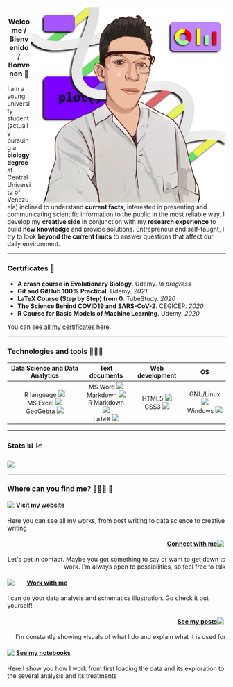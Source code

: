 <img src="https://github.com/itsmiguelrojas/itsmiguelrojas/blob/main/illustration.png" align="right" width="450"/>

### <p align="center">Welcome / Bienvenido / Bonvenon 👋</p>

I am a young university student (actually pursuing a **biology degree** at
Central University of Venezuela) inclined to understand **current facts**,
interested in presenting and communicating scientific information to
the public in the most reliable way. I develop my **creative side** in
conjunction with my **research experience** to build **new knowledge** and
provide solutions. Entrepreneur and self-taught, I try to look
**beyond the current limits** to answer questions that affect our
daily environment.

---

### Certificates 📜

- **A crash course in Evolutionary Biology**. Udemy. *In progress*
- **Git and GitHub 100% Practical**. Udemy. *2021*
- **LaTeX Course (Step by Step) from 0**. TubeStudy. *2020*
- **The Science Behind COVID19 and SARS-CoV-2**. CEGICEP. *2020*
- **R Course for Basic Models of Machine Learning**. Udemy. *2020*

You can see [all my certificates](https://itsmiguelrojas.github.io/certificates/) here.

---

### Technologies and tools 👨🏻‍💻

<table align="center">
  <tr>
    <th>Data Science and Data Analytics</th>
    <th>Text documents</th>
    <th>Web development</th>
    <th>OS</th>
  </tr>
  <tbody>
    <tr>
      <td align="center">
        R language <img src="https://upload.wikimedia.org/wikipedia/commons/thumb/1/1b/R_logo.svg/2560px-R_logo.svg.png" width="20" /><br/>
        MS Excel <img src="https://upload.wikimedia.org/wikipedia/commons/thumb/7/73/Microsoft_Excel_2013-2019_logo.svg/2086px-Microsoft_Excel_2013-2019_logo.svg.png" width="20" /><br/>
        GeoGebra <img src="https://upload.wikimedia.org/wikipedia/commons/thumb/5/57/Geogebra.svg/2048px-Geogebra.svg.png" width="20" />
      </td>
      <td align="center">
        MS Word <img src="https://upload.wikimedia.org/wikipedia/commons/thumb/8/8d/Microsoft_Word_2013-2019_logo.svg/2086px-Microsoft_Word_2013-2019_logo.svg.png" width="20" /><br/>
        Markdown <img src="https://upload.wikimedia.org/wikipedia/commons/thumb/4/48/Markdown-mark.svg/1280px-Markdown-mark.svg.png" width="20" /><br/>
        R Markdown <img src="https://rmarkdown.rstudio.com/docs/reference/figures/logo.png" width="20" /><br/>
        LaTeX <img src="https://upload.wikimedia.org/wikipedia/commons/2/25/LaTeX_logo.png" width="25" />
      </td>
      <td align="center">
        HTML5 <img src="https://upload.wikimedia.org/wikipedia/commons/thumb/6/61/HTML5_logo_and_wordmark.svg/768px-HTML5_logo_and_wordmark.svg.png" width="20" /><br/>
        CSS3 <img src="https://upload.wikimedia.org/wikipedia/commons/thumb/d/d5/CSS3_logo_and_wordmark.svg/1452px-CSS3_logo_and_wordmark.svg.png" width="14" />
      </td>
      <td align="center">
        GNU/Linux <img src="https://upload.wikimedia.org/wikipedia/commons/thumb/3/35/Tux.svg/1200px-Tux.svg.png" width="20" /><br/>
        Windows <img src="https://upload.wikimedia.org/wikipedia/commons/thumb/5/5f/Windows_logo_-_2012.svg/2048px-Windows_logo_-_2012.svg.png" width="20" />
      </td>
    </tr>
  </tbody>
</table>

---

### Stats 📊 📈

<img src="https://github-readme-stats.vercel.app/api/top-langs/?username=itsmiguelrojas&hide=html&exclude_repo=blog&card_width=500&theme=cobalt" align="center" />

---

### Where can you find me? 🙋🏻‍♂️ 📍

<div>
  <h4><img src="https://upload.wikimedia.org/wikipedia/commons/c/c4/Globe_icon.svg" width="20" align="left"/><a href="https://itsmiguelrojas.github.io/">Visit my website</a></h4>
  <p>Here you can see all my works, from post writing to data science to creative writing</p>
</div>

<div align="right">
  <h4><img src="https://cdn-icons-png.flaticon.com/512/174/174857.png" width="20" align="right"/><a href="https://www.linkedin.com/in/itsmiguelrojas/">Connect with me</a></h4>
  <p>Let's get in contact. Maybe you got something to say or want to get down to work. I'm always open to possibilities, so feel free to talk</p>
</div>

<div>
  <h4><img src="https://upload.wikimedia.org/wikipedia/commons/thumb/1/18/Fiverr_Logo_09.2020.svg/1280px-Fiverr_Logo_09.2020.svg.png" width="45" align="left"/><a href="https://www.fiverr.com/itsmiguelrojas">Work with me</a></h4>
  <p>I can do your data analysis and schematics illustration. Go check it out yourself!</p>
</div>

<div align="right">
  <h4><img src="https://upload.wikimedia.org/wikipedia/commons/thumb/a/a5/Instagram_icon.png/1024px-Instagram_icon.png" width="20" align="right"/><a href="https://www.instagram.com/itsmiguelrojas/">See my posts</a></h4>
  <p>I'm constantly showing visuals of what I do and explain what it is used for</p>
</div>

<div>
  <h4><img src="https://cdn3.iconfinder.com/data/icons/logos-and-brands-adobe/512/189_Kaggle-512.png" width="20" align="left"/><a href="https://www.kaggle.com/itsmiguelrojas">See my notebooks</a></h4>
  <p>Here I show you how I work from first loading the data and its exploration to the several analysis and its treatments</p>
</div>
